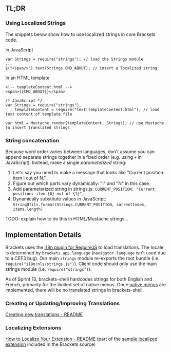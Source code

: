 ## TL;DR

### Using Localized Strings

The snippets below show how to use localized strings in core Brackets code.

In JavaScript
```
var Strings = require("strings"); // load the Strings module
...
$("<span/>").text(Strings.CMD_ABOUT); // insert a localized string
```

In an HTML template
```
<!-- templateContent.html -->
<span>{{CMD_ABOUT}}</span>

/* JavaScript */
var Strings = require("strings"),
    templateContent = require("text!templateContent.html"); // load text content of template file

var html = Mustache.render(templateContent, Strings); // use Mustache to insert translated strings
```

### String concatenation
Because word order varies between languages, don't assume you can append separate strings together in a fixed order (e.g. using `+` in JavaScript). Instead, make a single _parameterized_ string:

1. Let's say you need to make a message that looks like "Current position: item I out of N."
2. Figure out which parts vary dynamically: "I" and "N" in this case.
3. Add parameterized string in strings.js: `CURRENT_POSITION: "Current position: item {0} out of {1}",`
4. Dynamically substitute values in JavaScript: `StringUtils.format(Strings.CURRENT_POSITION, currentIndex, items.length)`

TODO: explain how to do this in HTML/Mustache strings...

## Implementation Details

Brackets uses the [i18n plugin for RequireJS](https://github.com/requirejs/i18n) to load translations. The locale is determined by ``brackets.app.language`` (``navigator.language`` isn't used due to a CEF3 bug). Our main ``strings`` module re-exports the root bundle (i.e. ``require("i18n!nls/strings.js")``). Client code should only use the main strings module (i.e. ``require("strings")``).

As of Sprint 13, brackets-shell hardcodes strings for both English and French, primarily for the limited set of native menus. Once [native menus](https://trello.com/c/Zc2LP82u) are implemented, there will be no translated strings in brackets-shell.

### Creating or Updating/Improving Translations
[Creating new translations - README](https://github.com/adobe/brackets/blob/master/src/nls/README.md)

### Localizing Extensions
[How to Localize Your Extension - README](https://github.com/adobe/brackets/tree/master/src/extensions/samples/LocalizationExample/README.MD) (part of the [sample localized extension](https://github.com/adobe/brackets/tree/master/src/extensions/samples/LocalizationExample) included in the Brackets source)